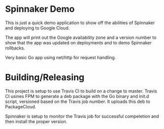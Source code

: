 # Spinnaker Demo

This is just a quick demo application to show off the abilities of Spinnaker and deploying to Google Cloud.

The app will print out the Google availability zone and a version number to show that the app was updated on deployments
and to demo Spinnaker rollbacks. 

Very basic Go app using net/http for request handling.

# Building/Releasing

This project is setup to use Travis CI to build on a change to master. Travis CI usines FPM to generate
a deb package with the Go binary and init.d script, versioned based on the Travis job number. It uploads this deb to PackageCloud.

Spinnaker is setup to monitor the Travis job for successful compeletion and then install the proper version. 


